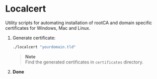 # Localcert

Utility scripts for automating installation of rootCA and domain specific certificates for Windows, Mac and Linux.

1. Generate certificate:

	```bash
	./localcert "yourdomain.tld"
	```

	> **Note**<br>
	> Find the generated certificates in `certificates` directory.

1. **Done**